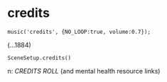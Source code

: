 # credits

`music('credits', {NO_LOOP:true, volume:0.7});`

(...1884)

`SceneSetup.credits()`

n: *CREDITS ROLL* (and mental health resource links)